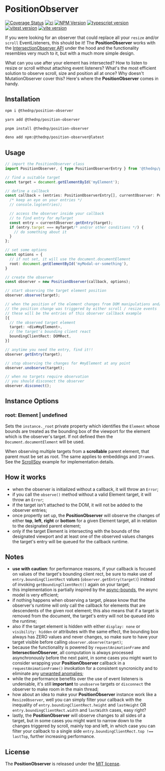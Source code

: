 # PositionObserver
[![Coverage Status](https://coveralls.io/repos/github/thednp/position-observer/badge.svg)](https://coveralls.io/github/thednp/position-observer)
[![ci](https://github.com/thednp/position-observer/actions/workflows/ci.yml/badge.svg)](https://github.com/thednp/position-observer/actions/workflows/ci.yml)
[![NPM Version](https://img.shields.io/npm/v/@thednp/position-observer.svg)](https://www.npmjs.com/package/@thednp/position-observer)
[![typescript version](https://img.shields.io/badge/typescript-5.6.3-brightgreen)](https://www.typescriptlang.org/)
[![vitest version](https://img.shields.io/badge/vitest-2.1.5-brightgreen)](https://vitest.dev/)
[![vite version](https://img.shields.io/badge/vite-5.4.11-brightgreen)](https://vitejs.dev/)

If you were looking for an observer that could replace all your `resize` and/or `scroll` EventListeners, this should be it! The **PositionObserver** works with the [IntersectionObserver API](https://developer.mozilla.org/en-US/docs/Web/API/IntersectionObserver) under the hood and the functionality resembles very much to it, but with a much more simple design.

What can you use after your element has intersected? How to listen to resize or scroll without attaching event listeners? What's the most efficient solution to observe scroll, size and position all at once? Why doesn't MutationObserver cover this? Here's where the **PositionObserver** comes in handy.


## Installation

```bash
npm i @thednp/position-observer
```

```bash
yarn add @thednp/position-observer
```

```bash
pnpm install @thednp/position-observer
```

```bash
deno add npm:@thednp/position-observer@latest
```


## Usage

```ts
// import the PositionObserver class
import PositionObserver, { type PositionObserverEntry } from '@thednp/position-observer';

// find a suitable target
const target = document.getElementById('myElement');

// define a callback
const callback = (entries: PositionObserverEntry[], currentObserver: PositionObserver) => {
  /* keep an eye on your entries */
  // console.log(entries);

  // access the observer inside your callback
  // to find entry for myTarget
  const entry = currentObserver.getEntry(target);
  if (entry.target === myTarget/* and/or other conditions */) {
    // do something about it
  }
};

// set some options
const options = {
  // if not set, it will use the document.documentElement
  root: document.getElementById('myModal-or-something'),
}

// create the observer
const observer = new PositionObserver(callback, options);

// start observing the target element position
observer.observe(target);

// when the position of the element changes from DOM manipulations and/or
// the position change was triggered by either scroll / resize events
// these will be the entries of this observer callback example
[{
  // the observed target element
  target: <div#myElement>,
  // the target's bounding client react
  boundingClientRect: DOMRect,
}]

// anytime you need the entry, find it!!
observer.getEntry(target);

// stop observing the changes for #myElement at any point
observer.unobserve(target);

// when no targets require observation
// you should disconect the observer
observer.disconect();
```

## Instance Options

### root: Element | undefined
Sets the `instance._root` private property which identifies the `Element` whose bounds are treated as the bounding box of the viewport for the element which is the observer's target. If not defined then the `Document.documentElement` will be used.

When observing multiple targets from a **scrollable** parent element, that parent must be set as root. The same applies to embeddings and `IFrame`s. See the [ScrollSpy](https://github.com/thednp/bootstrap.native/blob/master/src/components/scrollspy.ts) example for implementation details.


## How it works
* when the observer is initialized without a callback, it will throw an `Error`;
* if you call the `observe()` method without a valid Element target, it will throw an `Error`;
* if the target isn't attached to the DOM, it will not be added to the observer entries;
* once propertly set up, the **PositionObserver** will observe the changes of either **top**, **left**, **right** or **bottom** for a given Element target, all in relation to the designated parent element;
* only if the target Element is intersecting with the bounds of the designated viewport and at least one of the observed values changes the target's entry will be queued for the callback runtime.


## Notes
* **use with caution**: for performance reasons, if your callback is focused on values of the target's bounding client rect, be sure to make use of `entry.boundingClientRect` values (`observer.getEntry(target)`) instead of invoking `getBoundingClientRect()` again on your target;
* this implementation is partially inspired by the [async-bounds](https://github.com/glued/async-bounds), the async model is very efficient;
* if nothing happens when observing a target, please know that the observer's runtime will only call the callback for elements that are descendents of the given root element; this also means that if a target is removed from the document, the target's entry will not be queued into the runtime;
* also if the target element is hidden with either `display: none` or `visibility: hidden` or attributes with the same effect, the bounding box always has ZERO values and never changes, so make sure to have your target visible before calling `observer.observe(target)`;
* because the functionality is powered by `requestAnimationFrame` and **IntersectionObserver**, all computation is always processed asynchronously before the next paint, in some cases you might want to consider wrapping your **PositionObserver** callback in a `requestAnimationFrame()` invokation for a consistent syncronicity and to eliminate any [unwanted anomalies](https://developer.mozilla.org/en-US/docs/Web/API/ResizeObserver#observation_errors);
* while the performance benefits over the use of event listeners is undeniable, it's still **important** to `unobserve` targets or `disconnect` the observer to make room in the main thread;
* how about an idea to make your **PositionObserver** instance work like a `ResizeObserver`, well you can simply filter your callback with the inequality of `entry.boundingClientRect.height` and `lastHeight` OR `entry.boundingClientRect.width` and `lastWidth` cases, easy right?
* lastly, the **PositionObserver** will observe changes to all sides of a target, but in some cases you might want to narrow down to the changes triggered by scroll, mainly top and left, in which case you can filter your callback to a single side `entry.boundingClientRect.top !== lastTop`, further increasing performance.


## License
The **PositionObserver** is released under the [MIT license](https://github.com/thednp/position-observer/blob/master/LICENSE).
